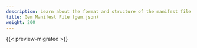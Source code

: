 ```yaml
---
description: Learn about the format and structure of the manifest file that defines Open 3D Engine Gems.
title: Gem Manifest File (gem.json)
weight: 200
---
```


{{< preview-migrated >}}

<!-- TODO: We need a full reference of the gem.json manifest. This can appear here, or be moved to a 'references' section. -->